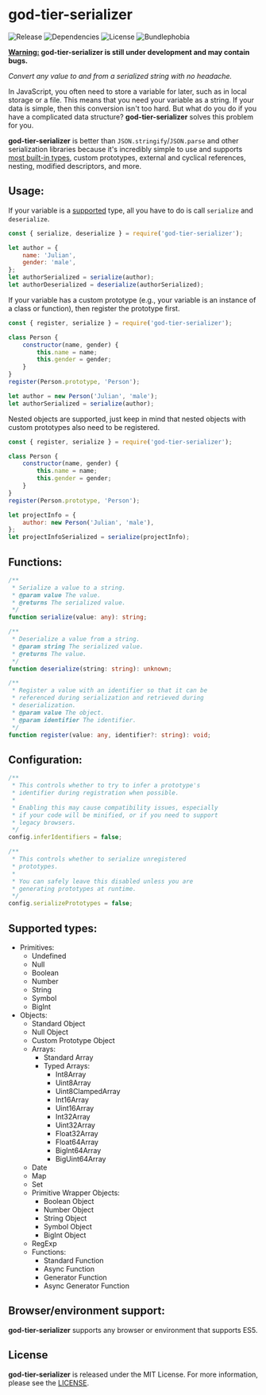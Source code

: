 # god-tier-serializer

![Release](https://img.shields.io/github/v/release/jlachniet/god-tier-serializer?include_prereleases)
![Dependencies](https://img.shields.io/badge/dependencies-0-green)
![License](https://img.shields.io/npm/l/god-tier-serializer)
![Bundlephobia](https://img.shields.io/bundlephobia/min/god-tier-serializer)

**<ins>Warning:</ins> god-tier-serializer is still under development and may contain bugs.**

_Convert any value to and from a serialized string with no headache._

In JavaScript, you often need to store a variable for later, such as in local storage or a file. This means that you need your variable as a string. If your data is simple, then this conversion isn't too hard. But what do you do if you have a complicated data structure? **god-tier-serializer** solves this problem for you.

**god-tier-serializer** is better than `JSON.stringify`/`JSON.parse` and other serialization libraries because it's incredibly simple to use and supports [most built-in types](#supported-types), custom prototypes, external and cyclical references, nesting, modified descriptors, and more.

## Usage:

If your variable is a [supported](#supported-types) type, all you have to do is call `serialize` and `deserialize`.

```js
const { serialize, deserialize } = require('god-tier-serializer');

let author = {
	name: 'Julian',
	gender: 'male',
};
let authorSerialized = serialize(author);
let authorDeserialized = deserialize(authorSerialized);
```

If your variable has a custom prototype (e.g., your variable is an instance of a class or function), then register the prototype first.

```js
const { register, serialize } = require('god-tier-serializer');

class Person {
	constructor(name, gender) {
		this.name = name;
		this.gender = gender;
	}
}
register(Person.prototype, 'Person');

let author = new Person('Julian', 'male');
let authorSerialized = serialize(author);
```

Nested objects are supported, just keep in mind that nested objects with custom prototypes also need to be registered.

```js
const { register, serialize } = require('god-tier-serializer');

class Person {
	constructor(name, gender) {
		this.name = name;
		this.gender = gender;
	}
}
register(Person.prototype, 'Person');

let projectInfo = {
	author: new Person('Julian', 'male'),
};
let projectInfoSerialized = serialize(projectInfo);
```

## Functions:

```ts
/**
 * Serialize a value to a string.
 * @param value The value.
 * @returns The serialized value.
 */
function serialize(value: any): string;

/**
 * Deserialize a value from a string.
 * @param string The serialized value.
 * @returns The value.
 */
function deserialize(string: string): unknown;

/**
 * Register a value with an identifier so that it can be
 * referenced during serialization and retrieved during
 * deserialization.
 * @param value The object.
 * @param identifier The identifier.
 */
function register(value: any, identifier?: string): void;
```

## Configuration:

```ts
/**
 * This controls whether to try to infer a prototype's
 * identifier during registration when possible.
 *
 * Enabling this may cause compatibility issues, especially
 * if your code will be minified, or if you need to support
 * legacy browsers.
 */
config.inferIdentifiers = false;

/**
 * This controls whether to serialize unregistered
 * prototypes.
 *
 * You can safely leave this disabled unless you are
 * generating prototypes at runtime.
 */
config.serializePrototypes = false;
```

## Supported types:

- Primitives:
  - Undefined
  - Null
  - Boolean
  - Number
  - String
  - Symbol
  - BigInt
- Objects:
  - Standard Object
  - Null Object
  - Custom Prototype Object
  - Arrays:
    - Standard Array
    - Typed Arrays:
      - Int8Array
      - Uint8Array
      - Uint8ClampedArray
      - Int16Array
      - Uint16Array
      - Int32Array
      - Uint32Array
      - Float32Array
      - Float64Array
      - BigInt64Array
      - BigUint64Array
  - Date
  - Map
  - Set
  - Primitive Wrapper Objects:
    - Boolean Object
    - Number Object
    - String Object
    - Symbol Object
    - BigInt Object
  - RegExp
  - Functions:
    - Standard Function
    - Async Function
    - Generator Function
    - Async Generator Function

## Browser/environment support:

**god-tier-serializer** supports any browser or environment that supports ES5.

## License

**god-tier-serializer** is released under the MIT License. For more information, please see the [LICENSE](https://github.com/jlachniet/god-tier-serializer/blob/main/LICENSE).
